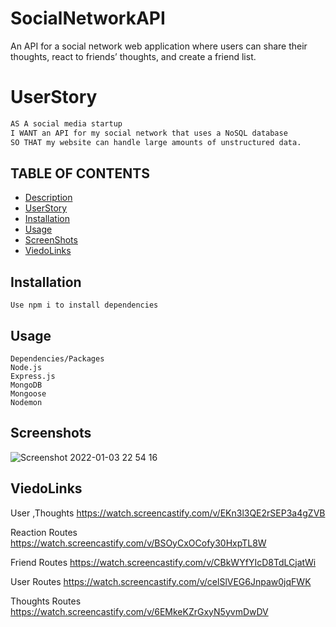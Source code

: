 # SocialNetworkAPI

An API for a social network web application where users can share their thoughts, react to friends’ thoughts, and create a friend list.

# UserStory

```md
AS A social media startup
I WANT an API for my social network that uses a NoSQL database
SO THAT my website can handle large amounts of unstructured data.
```

## TABLE OF CONTENTS

-   [Description](#Description)
-   [UserStory](#UserStory)
-   [Installation](#Installation)
-   [Usage](#Usage)
-   [ScreenShots](#Screenshots)
-   [ViedoLinks](#ViedoLinks)

## Installation

```
Use npm i to install dependencies
```

## Usage

```
Dependencies/Packages
Node.js
Express.js
MongoDB
Mongoose
Nodemon
```

## Screenshots

![Screenshot 2022-01-03 22 54 16](https://user-images.githubusercontent.com/86656634/147985250-a63eed1d-7e0d-46f9-a915-866ff9769b1c.png)

## ViedoLinks

User ,Thoughts
https://watch.screencastify.com/v/EKn3l3QE2rSEP3a4gZVB

Reaction Routes
https://watch.screencastify.com/v/BSOyCxOCofy30HxpTL8W

Friend Routes
https://watch.screencastify.com/v/CBkWYfYIcD8TdLCjatWi

User Routes
https://watch.screencastify.com/v/celSlVEG6Jnpaw0jqFWK

Thoughts Routes
https://watch.screencastify.com/v/6EMkeKZrGxyN5yvmDwDV
